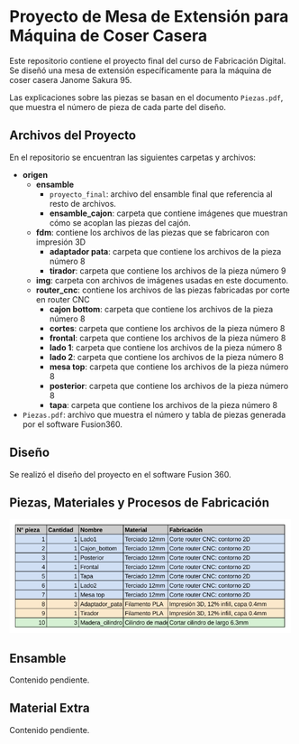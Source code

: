 # Proyecto de Mesa de Extensión para Máquina de Coser Casera

Este repositorio contiene el proyecto final del curso de Fabricación Digital. Se diseñó una mesa de extensión específicamente para la máquina de coser casera Janome Sakura 95.

Las explicaciones sobre las piezas se basan en el documento `Piezas.pdf`, que muestra el número de pieza de cada parte del diseño.

## Archivos del Proyecto

En el repositorio se encuentran las siguientes carpetas y archivos:

- **origen**
  - **ensamble**
    - `proyecto_final`: archivo del ensamble final que referencia al resto de archivos.
    - **ensamble_cajon**: carpeta que contiene imágenes que muestran cómo se acoplan las piezas del cajón.
  - **fdm**: contiene los archivos de las piezas que se fabricaron con impresión 3D
    - **adaptador pata**: carpeta que contiene los archivos de la pieza número 8
    - **tirador**: carpeta que contiene los archivos de la pieza número 9
  - **img**: carpeta con archivos de imágenes usadas en este documento.
  - **router_cnc**: contiene los archivos de las piezas fabricadas por corte en router CNC
    - **cajon bottom**: carpeta que contiene los archivos de la pieza número 8
    - **cortes**: carpeta que contiene los archivos de la pieza número 8
    - **frontal**: carpeta que contiene los archivos de la pieza número 8
    - **lado 1**: carpeta que contiene los archivos de la pieza número 8
    - **lado 2**: carpeta que contiene los archivos de la pieza número 8
    - **mesa top**: carpeta que contiene los archivos de la pieza número 8
    - **posterior**: carpeta que contiene los archivos de la pieza número 8
    - **tapa**: carpeta que contiene los archivos de la pieza número 8
- `Piezas.pdf`: archivo que muestra el número y tabla de piezas generada por el software Fusion360.

## Diseño

Se realizó el diseño del proyecto en el software Fusion 360.

## Piezas, Materiales y Procesos de Fabricación

<img src="/img/tabla_de_piezas_materiales_y_procesos.png" alt="Tabla de piezas, materiales y procesos" width="500">

## Ensamble

Contenido pendiente.

## Material Extra

Contenido pendiente.
